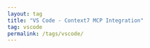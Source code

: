 ```yaml
---
layout: tag
title: "VS Code - Context7 MCP Integration"
tag: vscode
permalink: /tags/vscode/
---
```

